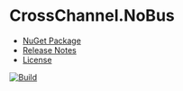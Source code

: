 # CrossChannel.NoBus
- [NuGet Package](https://www.nuget.org/packages/CrossChannel.NoBus)
- [Release Notes](https://github.com/skthomasjr/CrossChannel.NoBus/releases)
- [License](LICENSE.md)

[![Build](https://ci.appveyor.com/api/projects/status/t62uad9i07oe7h30?svg=true)](https://ci.appveyor.com/project/skthomasjr/crosschannel-nobus)
